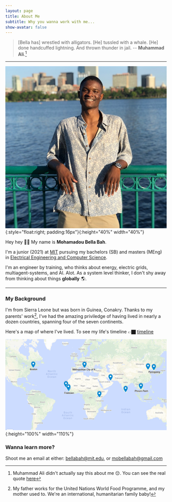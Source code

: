 ```yaml
---
layout: page
title: About Me
subtitle: Why you wanna work with me...
show-avatar: false
--- 
```

  
<link href="/../../wave.css" rel="stylesheet" type="text/css" />

> [Bella has] wrestled with alligators. [He] tussled with a whale. [He] done handcuffed lightning. And thrown thunder in jail. -- **Muhammad Ali**.[^1]

---

![image](/img/avatar-icon.png){:style="float:right; padding:16px"}{:height="40%" width="40%"}

Hey hey <span class="wave">👋🏿</span> My name is **Mohamadou Bella Bah**.  

I'm a junior (2021) at [MIT](https://www.mit.edu) pursuing my bachelors (SB) and masters (MEng) in [Electrical Engineering and Computer Science](https://www.eecs.mit.edu). 

I'm an engineer by training, who thinks about energy, electric grids, multiagent-systems, and AI. Alot. As a system level thinker, I don't shy away from thinking about things **globally** 🌎. 

---

### My Background

I'm from Sierra Leone but was born in Guinea, Conakry. Thanks to my parents' work[^2], I've had the amazing priviledge of having lived in nearly a dozen countries, spanning four of the seven continents. 

Here's a map of where I've lived. To see my life's timeline 👉🏿 [timeline](https://www.bellabah.com/pages/timeline/timeline.html)

![image](/img/world_map.png){:height="100%" width="110%"}

### Wanna learn more? 

Shoot me an email at either: <bellabah@mit.edu>, or <mobellabah@gmail.com>

[^1]: Muhammad Ali didn't actually say this about me 😔. You can see the real quote [here](https://www.goodreads.com/quotes/440864-i-ve-wrestled-with-alligators-i-ve-tussled-with-a-whale-i)
[^2]: My father works for the United Nations World Food Programme, and my mother used to. We're an international, humanitarian family baby!